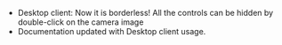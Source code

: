 * Desktop client: Now it is borderless! All the controls can be hidden by double-click on the camera image
* Documentation updated with Desktop client usage.